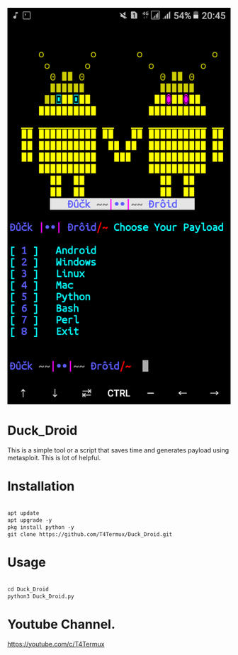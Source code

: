 ![](Screenshot.png)

# Duck_Droid

This is a simple tool or a script that saves time and generates payload using metasploit.
This is lot of helpful.

# Installation
```

apt update
apt upgrade -y
pkg install python -y
git clone https://github.com/T4Termux/Duck_Droid.git

```

# Usage

```

cd Duck_Droid
python3 Duck_Droid.py

```

# Youtube Channel.

https://youtube.com/c/T4Termux
